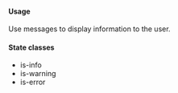 #### Usage

Use messages to display information to the user.

#### State classes
* is-info
* is-warning
* is-error